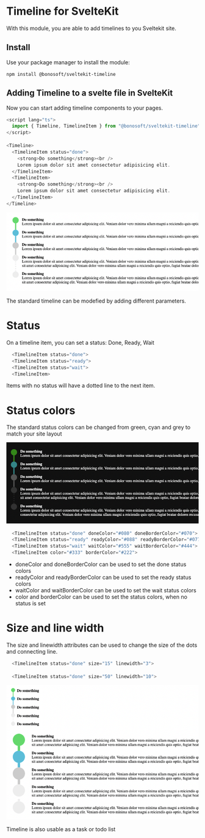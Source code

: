 # Timeline for SvelteKit

With this module, you are able to add timelines to you Sveltekit site.

## Install

Use your package manager to install the module:

```shell
npm install @bonosoft/sveltekit-timeline
```

## Adding Timeline to a svelte file in SvelteKit

Now you can start adding timeline components to your pages.

```ts
<script lang="ts">
  import { Timeline, TimelineItem } from "@bonosoft/sveltekit-timeline"
</script>

<Timeline>
  <TimelineItem status="done">
    <strong>Do something</strong><br />
    Lorem ipsum dolor sit amet consectetur adipisicing elit.
  </TimelineItem>
  <TimelineItem>
    <strong>Do something</strong><br />
    Lorem ipsum dolor sit amet consectetur adipisicing elit.
  </TimelineItem>
</Timeline>
```

![Standard Timeline](https://github.com/bonosoft/sveltekit-timeline/blob/486a325a894625211aa9a3f973f363ec225c878f/readme/sample1.png?raw=true)

The standard timeline can be modefied by adding different parameters.

# Status

On a timeline item, you can set a status: Done, Ready, Wait

```ts
  <TimelineItem status="done">
  <TimelineItem status="ready">
  <TimelineItem status="wait">
  <TimelineItem>
```

Items with no status will have a dotted line to the next item.

# Status colors

The standard status colors can be changed from green, cyan and grey to match your site layout

![Timeline Colors](https://github.com/bonosoft/sveltekit-timeline/blob/486a325a894625211aa9a3f973f363ec225c878f/readme/sample2.png?raw=true)

```ts
  <TimelineItem status="done" doneColor="#080" doneBorderColor="#070">
  <TimelineItem status="ready" readyColor="#088" readyBorderColor="#077">
  <TimelineItem status="wait" waitColor="#555" waitBorderColor="#444">
  <TimelineItem color="#333" borderColor="#222">
```

- doneColor and doneBorderColor can be used to set the done status colors
- readyColor and readyBorderColor can be used to set the ready status colors
- waitColor and waitBorderColor can be used to set the wait status colors
- color and borderColor can be used to set the status colors, when no status is set

# Size and line width

The size and linewidth attributes can be used to change the size of the dots and connecting line.

```ts
  <TimelineItem status="done" size="15" linewidth="3">

  <TimelineItem status="done" size="50" linewidth="10">
```

![Timeline Size](https://github.com/bonosoft/sveltekit-timeline/blob/486a325a894625211aa9a3f973f363ec225c878f/readme/sample3.png?raw=true)

Timeline is also usable as a task or todo list